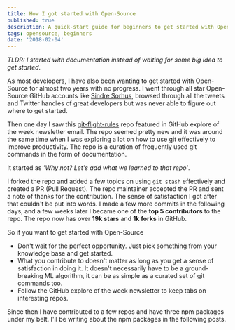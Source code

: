 ```yaml
---
title: How I got started with Open-Source
published: true
description: A quick-start guide for beginners to get started with Open-Source
tags: opensource, beginners
date: '2018-02-04'
---
```


_TLDR: I started with documentation instead of waiting for some big idea to get started._

As most developers, I have also been wanting to get started with Open-Source for almost two years with no progress. I went through all star Open-Source GitHub accounts like [Sindre Sorhus](https://github.com/sindresorhus), browsed through all the tweets and Twitter handles of great developers but was never able to figure out where to get started.

Then one day I saw this [git-flight-rules](https://github.com/k88hudson/git-flight-rules) repo featured in GitHub explore of the week newsletter email. The repo seemed pretty new and it was around the same time when I was exploring a lot on how to use git effectively to improve productivity. The repo is a curation of frequently used git commands in the form of documentation. 

It started as _'Why not? Let's add what we learned to that repo'_.

I forked the repo and added a few topics on using `git stash` effectively and created a PR (Pull Request). The repo maintainer accepted the PR and sent a note of thanks for the contribution. The sense of satisfaction I got after that couldn't be put into words. I made a few more commits in the following days, and a few weeks later I became one of the **top 5 contributors** to the repo. The repo now has over **19k stars** and **1k forks** in GitHub.

So if you want to get started with Open-Source

- Don't wait for the perfect opportunity. Just pick something from your knowledge base and get started.
- What you contribute to doesn't matter as long as you get a sense of satisfaction in doing it. It doesn't necessarily have to be a ground-breaking ML algorithm, it can be as simple as a curated set of git commands too.
- Follow the GitHub explore of the week newsletter to keep tabs on interesting repos. 

Since then I have contributed to a few repos and have three npm packages under my belt. I'll be writing about the npm packages in the following posts.